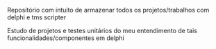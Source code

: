 Repositório com intuito de armazenar todos os projetos/trabalhos com delphi e tms scripter


Estudo de projetos e testes unitários do meu entendimento de tais funcionalidades/componentes em delphi
